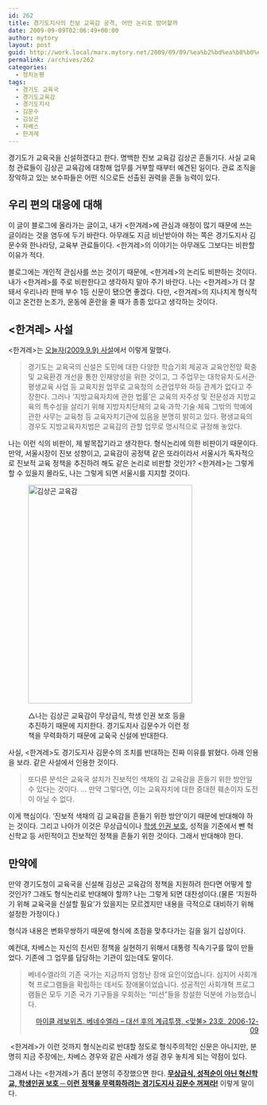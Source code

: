 ```yaml
---
id: 262
title: 경기도지사의 진보 교육감 공격, 어떤 논리로 방어할까
date: 2009-09-09T02:06:49+00:00
author: mytory
layout: post
guid: http://work.local/marx.mytory.net/2009/09/09/%ea%b2%bd%ea%b8%b0%eb%8f%84%ec%a7%80%ec%82%ac%ec%9d%98-%ec%a7%84%eb%b3%b4-%ea%b5%90%ec%9c%a1%ea%b0%90-%ea%b3%b5%ea%b2%a9-%ec%96%b4%eb%96%a4-%eb%85%bc%eb%a6%ac%eb%a1%9c-%eb%b0%a9%ec%96%b4%ed%95%a0/
permalink: /archives/262
categories:
  - 정치논평
tags:
  - 경기도 교육국
  - 경기도교육감
  - 경기도지사
  - 김문수
  - 김상곤
  - 차베스
  - 한겨레
---
```

경기도가 교육국을 신설하겠다고 한다. 명백한 진보 교육감 김상곤 흔들기다. 사실 교육청 관료들이 김상곤 교육감에 대항해 업무를 거부할 때부터 예견된 일이다. 관료 조직을 장악하고 있는 보수파들은 어떤 식으로든 선출된 권력을 흔들 능력이 있다.

## 우리 편의 대응에 대해

이 글이 블로그에 올라가는 글이고, 내가 &lt;한겨레&gt;에 관심과 애정이 많기 때문에 쓰는 글이라는 것을 염두에 두기 바란다. 아무래도 지금 비난받아야 하는 쪽은 경기도지사 김문수와 한나라당, 교육부 관료들이다. &lt;한겨레&gt;의 이야기는 아무래도 그보다는 비판할 이유가 적다.

블로그에는 개인적 관심사를 쓰는 것이기 때문에, &lt;한겨레&gt;의 논리도 비판하는 것이다. 내가 &lt;한겨레&gt;를 주로 비판한다고 생각하지 말아 주기 바란다. 나는 &lt;한겨레&gt;가 더 잘 돼서 우리나라 판매 부수 1등 신문이 됐으면 좋겠다. 다만, &lt;한겨레&gt;의 지나치게 형식적이고 온건한 논조가, 운동에 혼란을 줄 때가 종종 있다고 생각하는 것이다.

## &lt;한겨레&gt; 사설

&lt;한겨레&gt;는 <a target="_blank" href="http://www.hani.co.kr/arti/opinion/editorial/375693.html">오늘자(2009.9.9) 사설</a>에서 이렇게 말했다.

> 경기도는 교육국의 신설은 도민에 대한 다양한 학습기회 제공과 교육안전망 확충 및 교육환경 개선을 통한 인재양성을 위한 것이고, 그 주업무는 대학유치·도서관·평생교육 사업 등 교육지원 업무로 교육청의 소관업무와 하등 관계가 없다고 주장한다. 그러나 ‘지방교육자치에 관한 법률’은 교육의 자주성 및 전문성과 지방교육의 특수성을 살리기 위해 지방자치단체의 교육·과학·기술·체육 그밖의 학예에 관한 사무는 교육청 등 교육자치기관에 있음을 분명히 밝히고 있다. 평생교육의 경우도 지방교육자치법은 교육감의 관할 업무로 명시적으로 규정해 놓았다.

나는 이런 식의 비판이, 제 발목잡기라고 생각한다. 형식논리에 의한 비판이기 때문이다. 만약, 서울시장이 진보 성향이고, 교육감이 공정택 같은 또라이라서 서울시가 독자적으로 진보적 교육 정책을 추진하려 해도 같은 논리로 비판할 것인가? &lt;한겨레&gt;는 그렇게 할 수 있을지 몰라도, 나는 그렇게 되면 서울시를 지지할 것이다. <figure style="width: 330px" class="wp-caption aligncenter">

<img src="http://work.local/marx.mytory.net/wp-content/uploads/1/cfile8.uf.1551B0194AA70D800CE099.jpg" width="330" height="440" alt="김상곤 교육감" filename="cfile8.uf.1551B0194AA70D800CE099.jpg" filemime="" /><figcaption class="wp-caption-text">△나는 김상곤 교육감이 무상급식, 학생 인권 보호 등을 추진하기 때문에 지지한다. 경기도지사 김문수가 이런 정책을 무력화하기 때문에 교육국 신설에 반대한다.</figcaption></figure> 

사실, &lt;한겨레&gt;도 경기도지사 김문수의 조치를 반대하는 진짜 이유를 밝혔다. 아래 인용을 보라. 같은 사설에서 인용한 것이다.

> 또다른 분석은 교육국 설치가 진보적인 색채의 김 교육감을 흔들기 위한 방안일 수 있다는 것이다. &#8230; 만약 그렇다면, 이는 교육자치에 대한 중대한 훼손이자 도전이 아닐 수 없다.

이게 핵심이다. &#8216;진보적 색채의 김 교육감을 흔들기 위한 방안&#8217;이기 때문에 반대해야 하는 것이다. 그리고 나아가 이것은 무상급식이나 <a title="김상곤 교육감 당선자, “학생인권 침해 학교, 엄정대처”, &lt;1318바이러스&gt; " target="_blank" href="http://%EA%B9%80%EC%83%81%EA%B3%A4%20%EA%B5%90%EC%9C%A1%EA%B0%90%20%EB%8B%B9%EC%84%A0%EC%9E%90,%20%E2%80%9C%ED%95%99%EC%83%9D%EC%9D%B8%EA%B6%8C%20%EC%B9%A8%ED%95%B4%20%ED%95%99%EA%B5%90,%20%EC%97%84%EC%A0%95%EB%8C%80%EC%B2%98%E2%80%9D">학생 인권 보호</a>, 성적을 기준에서 뺀 혁신학교 등 서민적이고 진보적인 정책을 흔들기 위한 것이다. 그래서 반대해야 한다.

## 만약에

만약 경기도청이 교육국을 신설해 김상곤 교육감의 정책을 지원하려 한다면 어떻게 할 것인가? 그래도 형식논리로 반대해야 할까? 나는 그렇게 되면 대찬성이다.(물론 &#8216;지원하기 위해 교육국을 신설할 필요&#8217;가 있을지는 모르겠지만 내용을 극적으로 대비하기 위해 설정한 가정이다.)

형식과 내용은 변화무쌍하기 때문에 형식에 초점을 맞추다가는 길을 잃기 십상이다.

예컨대, 차베스는 자신의 친서민 정책을 실현하기 위해서 대통령 직속기구를 많이 만들었다. 기존에 그 업무를 담당하는 기관이 있는데도 말이다.

> 베네수엘라의 기존 국가는 지금까지 엄청난 장애 요인이었습니다. 심지어 사회개혁 프로그램들을 확립하는 데서도 장애물이었습니다. 성공적인 사회개혁 프로그램들은 모두 기존 국가 기구들을 우회하는 &#8220;미션&#8221;들을 창설한 덕분에 가능했습니다.
> 
> <p style="text-align: right;">
>   <a href="http://wspaper.org/article/3667" target="_blank">마이클 레보위츠, 베네수엘라 &#8211; 대선 후의 계급투쟁, &lt;맞불&gt; 23호, 2006-12-09</a>
> </p>

&nbsp;&lt;한겨레&gt;가 이런 것까지 형식논리로 반대할 정도로 형식주의적인 신문은 아니지만, 분명히 지금 주장에는, 차베스 경우와 같은 사례가 생길 경우 놓치게 되는 약점이 있다.

그래서 나는 &lt;한겨레&gt;가 좀더 분명히 주장했으면 한다. <u>**무상급식, 성적순이 아닌 혁신학교, 학생인권 보호 ─ 이런 정책을 무력화하려는 경기도지사 김문수 꺼져라!**</u> 이렇게 말이다.